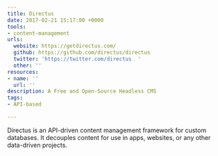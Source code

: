 ```yaml
---
title: Directus
date: 2017-02-21 15:17:00 +0000
tools:
- content-management
urls:
  website: https://getdirectus.com/
  github: https://github.com/directus/directus
  twitter: 'https://twitter.com/directus  '
  other: ''
resources:
- name: ''
  url: ''
description: A Free and Open-Source Headless CMS
tags:
- API-based

---
```

Directus is an API-driven content management framework for custom databases. It decouples content for use in apps, websites, or any other data-driven projects.

